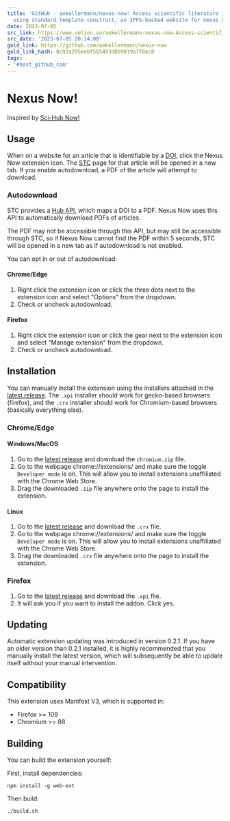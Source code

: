 ```yaml
---
title: 'GitHub - aokellermann/nexus-now: Access scientific literature in your browser
  using standard template construct, an IPFS-backed website for nexus search.'
date: 2023-07-05
src_link: https://www.notion.so/aokellermann-nexus-now-Access-scientific-literature-in-your-browser-using-standard-template-constru-2dacfd69518c42f8935a383d9c3a6162
src_date: '2023-07-05 20:14:00'
gold_link: https://github.com/aokellermann/nexus-now
gold_link_hash: 8c92a295eebf565493d0b9019a7f8ec8
tags:
- '#host_github_com'
---
```


Nexus Now!
==========


Inspired by [Sci-Hub Now!](https://github.com/gchenfc/sci-hub-now)


Usage
-----


When on a website for an article that is identifiable by a [DOI](https://www.doi.org/the-identifier/what-is-a-doi/),
click the Nexus Now extension icon. The [STC](https://standard-template-construct.org) page for that article will be
opened in a new tab. If you enable autodownload, a PDF of the article will attempt to download.


### Autodownload


STC provides a [Hub API](https://standard-template-construct.org/#/help/stc-hub-api), which maps a DOI
to a PDF. Nexus Now uses this API to automatically download PDFs of articles.


The PDF may not be accessible through this API, but may still be accessible through STC, so if Nexus Now cannot find the
PDF within 5 seconds, STC will be opened in a new tab as if autodownload is not enabled.


You can opt in or out of autodownload:


#### Chrome/Edge


1. Right click the extension icon or click the three dots next to the extension icon and select "Options" from the dropdown.
2. Check or uncheck autodownload.


#### Firefox


1. Right click the extension icon or click the gear next to the extension icon and select "Manage extension" from the dropdown.
2. Check or uncheck autodownload.


Installation
------------


You can manually install the extension using the installers attached in
the [latest release](https://github.com/aokellermann/nexus-now/releases). The `.xpi` installer should work for
gecko-based browsers (firefox), and the `.crx` installer should work for Chromium-based browsers (basically everything
else).


### Chrome/Edge


#### Windows/MacOS


1. Go to the [latest release](https://github.com/aokellermann/nexus-now/releases) and download the `chromium.zip` file.
2. Go to the webpage chrome://extensions/ and make sure the toggle `Developer mode` is on. This will allow you to install extensions unaffiliated with the Chrome Web Store.
3. Drag the downloaded `.zip` file anywhere onto the page to install the extension.


#### Linux


1. Go to the [latest release](https://github.com/aokellermann/nexus-now/releases) and download the `.crx` file.
2. Go to the webpage chrome://extensions/ and make sure the toggle `Developer mode` is on. This will allow you to install extensions unaffiliated with the Chrome Web Store.
3. Drag the downloaded `.crx` file anywhere onto the page to install the extension.


### Firefox


1. Go to the [latest release](https://github.com/aokellermann/nexus-now/releases) and download the `.xpi` file.
2. It will ask you if you want to install the addon. Click yes.


Updating
--------


Automatic extension updating was introduced in version 0.2.1. If you have an older version than 0.2.1 installed,
it is highly recommended that you manually install the latest version, which will subsequently be able to update
itself without your manual intervention.


Compatibility
-------------


This extension uses Manifest V3, which is supported in:


* Firefox >= 109
* Chromium >= 88


Building
--------


You can build the extension yourself:


First, install dependencies:



```
npm install -g web-ext
```

Then build:



```
./build.sh
```